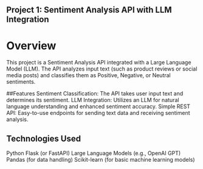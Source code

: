 ## Project 1: Sentiment Analysis API with LLM Integration
# Overview
This project is a Sentiment Analysis API integrated with a Large Language Model (LLM). The API analyzes input text (such as product reviews or social media posts) and classifies them as Positive, Negative, or Neutral sentiments.

##Features
Sentiment Classification: The API takes user input text and determines its sentiment.
LLM Integration: Utilizes an LLM for natural language understanding and enhanced sentiment accuracy.
Simple REST API: Easy-to-use endpoints for sending text data and receiving sentiment analysis.
## Technologies Used
Python
Flask (or FastAPI)
Large Language Models (e.g., OpenAI GPT)
Pandas (for data handling)
Scikit-learn (for basic machine learning models)
